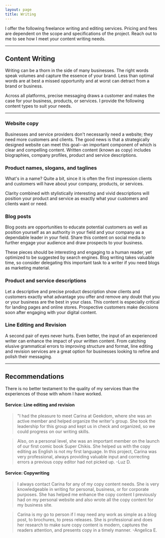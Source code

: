 ```yaml
---
layout: page
title: Writing
---
```



I offer the following freelance writing and editing services. Pricing and fees are dependent on the scope and specifications of the project. Reach out to me to see how I meet your content writing needs. 
* * * 

## Content Writing 


Writing can be a thorn in the side of many businesses.
The right words speak volumes and capture the essence of your brand. Less than optimal words are at best a missed opportunity and at worst can detract from a brand or business. 


Across all platforms, precise messaging draws a customer and makes the case for your business, products, or services. I provide the following content types to suit your needs. 

 
*** 
### Website copy

Businesses and service providers don't necessarily need a website; they need more customers and clients. The good news is that a strategically designed website can meet this goal--an important component of which is clear and compelling content.  Written content (known as copy) includes biographies, company profiles, product and service descriptions. 


### Product names, slogans, and taglines

What's in a name? Quite a bit, since it is often the first impression clients and customers will have about your company, products, or services. 

Clarity combined with stylistically interesting and vivid descriptions will position your product and service as exactly what your customers and clients want or need. 



### Blog posts


Blog posts are opportunities to educate potential customers as well as position yourself as an authority in your field and your company as a dependable leader in your field. Share this content on social media to further engage your audience and draw prospects to your business. 

These pieces should be interesting and engaging to a human reader, yet optimized to be suggested by search engines. Blog writing takes valuable time, so consider delegating this important task to a writer if you need blogs as marketing material. 

### Product and service descriptions

Let a descriptive and precise product description show clients and customers exactly what advantage you offer and remove any doubt that you or your business are the best in your class. This content is especially critical for landing pages and online stores. Prospective customers make decisions soon after engaging with your digital content. 


### Line Editing and Revision

A second pair of eyes never hurts. Even better, the input of an experienced writer can enhance the impact of your written content. From catching elusive grammatical errors to improving structure and format, line editing and revision services are a great option for businesses looking to refine and polish their messaging. 


* * * 

## Recommendations

There is no better testament to the quality of my services than the experiences of those with whom I have worked.



#### Service: Line editing and revision


> "I had the pleasure to meet Carina at Geekdom, where she was an active member and helped organize the writer's group. She took the leadership for this group and kept us in check and organized, so we could progress on our writing skills.

>Also, on a personal level, she was an important member on the launch of our first comic book Super Chikis. She helped us with the copy editing as English is not my first language. In this project, Carina was very professional, always providing valuable input and correcting errors a previous copy editor had not picked up. -Luz D.


#### Service: Copywriting

<!--- In general, Carina is a very motivated and detail oriented team mate, where she will be a valuable asset in any team she joins." --->


> I always contact Carina for any of my copy content needs. She is very knowledgeable in writing for personal, business, or for corporate purposes. She has helped me enhance the copy content I previously had on my personal website and also wrote all the copy content for my business site.   

>Carina is my go to person if I may need any work as simple as a blog post, to brochures, to press releases. She is professional and does her research to make sure copy content is modern, captures the readers attention, and presents copy in a timely manner. -Angelica E.
